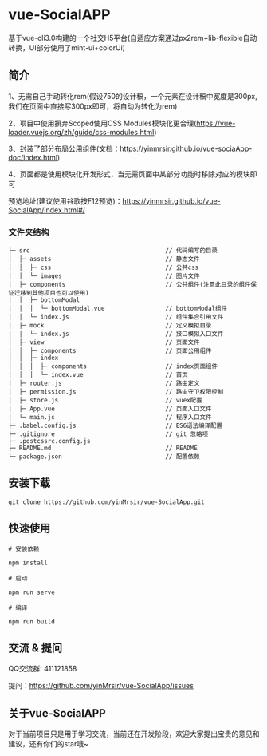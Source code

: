 # vue-SocialAPP

基于vue-cli3.0构建的一个社交H5平台(自适应方案通过px2rem+lib-flexible自动转换，UI部分使用了mint-ui+colorUi)

## 简介

1、无需自己手动转化rem(假设750的设计稿，一个元素在设计稿中宽度是300px, 我们在页面中直接写300px即可，将自动为转化为rem)

2、项目中使用摒弃Scoped使用CSS Modules模块化更合理(https://vue-loader.vuejs.org/zh/guide/css-modules.html)

3、封装了部分布局公用组件(文档：https://yinmrsir.github.io/vue-sociaApp-doc/index.html)

4、页面都是使用模块化开发形式，当无需页面中某部分功能时移除对应的模块即可

预览地址(建议使用谷歌按F12预览)：https://yinmrsir.github.io/vue-SocialApp/index.html#/

### 文件夹结构
```
├─ src                                      // 代码编写的目录
│  ├─ assets                                // 静态文件
│  │  ├─ css                                // 公共css
│  │  └─ images                             // 图片文件
│  ├─ components                            // 公共组件(注意此目录的组件保证迁移到其他项目也可以使用)
│  │  ├─ bottomModal
│  │  │	 └─ bottomModal.vue                 // bottomModal组件
│  │  └─ index.js                           // 组件集合引用文件
│  ├─ mock                                  // 定义模拟目录
│  │  └─ index.js                           // 接口模拟入口文件
│  ├─ view                                  // 页面文件
│  │  ├─ components                         // 页面公用组件
│  │  ├─ index
│  │  │  ├─ components                      // index页面组件
│  │  │  └─ index.vue                       // 首页
│  ├─ router.js                             // 路由定义
│  ├─ permission.js                         // 路由守卫权限控制
│  ├─ store.js                              // vuex配置
│  ├─ App.vue                               // 页面入口文件
│  └─ main.js                               // 程序入口文件
├─ .babel.config.js                         // ES6语法编译配置
├─ .gitignore                               // git 忽略项
├─ .postcssrc.config.js
├─ README.md                                // README
└─ package.json                             // 配置依赖
```

## 安装下载

```
git clone https://github.com/yinMrsir/vue-SocialApp.git
```

## 快速使用

```
# 安装依赖

npm install

# 启动

npm run serve

# 编译

npm run build
```

## 交流 & 提问

QQ交流群: 411121858

提问：https://github.com/yinMrsir/vue-SocialApp/issues

## 关于vue-SocialAPP

对于当前项目只是用于学习交流，当前还在开发阶段，欢迎大家提出宝贵的意见和建议，还有你们的star哦~
